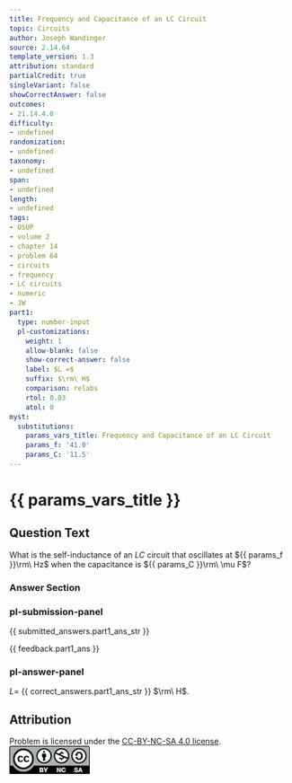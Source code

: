 ```yaml
---
title: Frequency and Capacitance of an LC Circuit
topic: Circuits
author: Joseph Wandinger
source: 2.14.64
template_version: 1.3
attribution: standard
partialCredit: true
singleVariant: false
showCorrectAnswer: false
outcomes:
- 21.14.4.0
difficulty:
- undefined
randomization:
- undefined
taxonomy:
- undefined
span:
- undefined
length:
- undefined
tags:
- OSUP
- volume 2
- chapter 14
- problem 64
- circuits
- frequency
- LC circuits
- numeric
- JW
part1:
  type: number-input
  pl-customizations:
    weight: 1
    allow-blank: false
    show-correct-answer: false
    label: $L =$
    suffix: $\rm\ H$
    comparison: relabs
    rtol: 0.03
    atol: 0
myst:
  substitutions:
    params_vars_title: Frequency and Capacitance of an LC Circuit
    params_f: '41.0'
    params_C: '11.5'
---
```

# {{ params_vars_title }}

## Question Text

What is the self-inductance of an $LC$ circuit that oscillates at ${{ params_f }}\rm\ Hz$ when the capacitance is ${{ params_C }}\rm\ \mu F$?

### Answer Section

### pl-submission-panel

{{ submitted_answers.part1_ans_str }}

{{ feedback.part1_ans }}

### pl-answer-panel

$L =$ {{ correct_answers.part1_ans_str }} $\rm\ H$.

## Attribution

Problem is licensed under the [CC-BY-NC-SA 4.0 license](https://creativecommons.org/licenses/by-nc-sa/4.0/).<br> ![The Creative Commons 4.0 license requiring attribution-BY, non-commercial-NC, and share-alike-SA license.](https://raw.githubusercontent.com/firasm/bits/master/by-nc-sa.png)